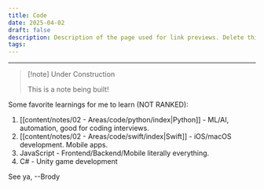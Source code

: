 ```yaml
---
title: Code
date: 2025-04-02
draft: false
description: Description of the page used for link previews. Delete this if not wanted
tags:
---
```

---
> [!note] Under Construction
> 
> This is a note being built!

Some favorite learnings for me to learn (NOT RANKED):
1. [[content/notes/02 - Areas/code/python/index|Python]] - ML/AI, automation, good for coding interviews.
2. [[content/notes/02 - Areas/code/swift/index|Swift]] - iOS/macOS development. Mobile apps.
3. JavaScript - Frontend/Backend/Mobile literally everything.
4. C# - Unity game development

See ya, 
--Brody

